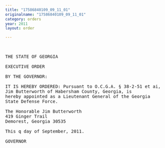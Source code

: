 ```yaml
---
title: "17586840109_09_11_01"
originalname: "17586840109_09_11_01"
category: orders
year: 2011
layout: order

---
```

<pre>
   

THE STATE OF GEORGIA

EXECUTIVE ORDER

BY THE GOVERNOR:

IT IS HEREBY ORDERED: Pursuant to O.C.G.A. § 38-2-51 et ai, that the Honorabie
Jim Butterworth of Habersham County, Georgia, is
hereby appointed as a Lieutenant General of the Georgia
State Defense Force.

The Honorable Jim Butterworth
419 Ginger Trail
Demorest, Georgia 30535

This q day of September, 2011.

GOVERNOR

</pre>
